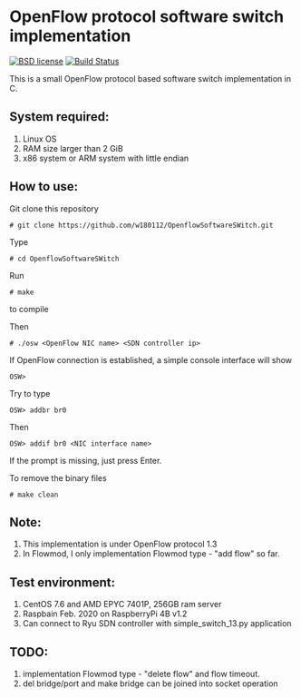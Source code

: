 # OpenFlow protocol software switch implementation

[![BSD license](https://img.shields.io/badge/License-BSD-blue.svg)](https://opensource.org/licenses/BSD-3-Clause)
[![Build Status](https://travis-ci.org/w180112/OpenflowSoftwareSWitch.svg?branch=master)](https://travis-ci.org/w180112/OpenflowSoftwareSWitch)

This is a small OpenFlow protocol based software switch implementation in C.

## System required:

1. Linux OS
2. RAM size larger than 2 GiB
3. x86 system or ARM system with little endian

## How to use:

Git clone this repository

	# git clone https://github.com/w180112/OpenflowSoftwareSWitch.git

Type

	# cd OpenflowSoftwareSWitch

Run

	# make

to compile

Then

	# ./osw <OpenFlow NIC name> <SDN controller ip>

If OpenFlow connection is established, a simple console interface will show

	OSW>

Try to type

	OSW> addbr br0

Then 

	OSW> addif br0 <NIC interface name>

If the prompt is missing, just press Enter.

To remove the binary files

	# make clean

## Note:

1. This implementation is under OpenFlow protocol 1.3
2. In Flowmod, I only implementation Flowmod type - "add flow" so far.

## Test environment:

1. CentOS 7.6 and AMD EPYC 7401P, 256GB ram server
2. Raspbain Feb. 2020 on RaspberryPi 4B v1.2
3. Can connect to Ryu SDN controller with simple_switch_13.py application

## TODO:

1. implementation Flowmod type - "delete flow" and flow timeout.
2. del bridge/port and make bridge can be joined into socket operation